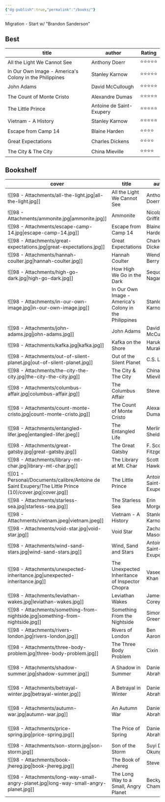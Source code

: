 ```yaml
---
{"dg-publish":true,"permalink":"/books/"}
---
```



Migration - Start w/ "Brandon Sanderson"

## Best

| title                                                  | author                   | Rating |
| ------------------------------------------------------ | ------------------------ | ------ |
| All the Light We Cannot See                            | Anthony Doerr            | ⭐⭐⭐⭐⭐  |
| In Our Own Image - America's Colony in the Philippines | Stanley Karnow           | ⭐⭐⭐⭐⭐  |
| John Adams                                             | David McCullough         | ⭐⭐⭐⭐⭐  |
| The Count of Monte Cristo                              | Alexandre Dumas          | ⭐⭐⭐⭐⭐  |
| The Little Prince                                      | Antoine de Saint-Exupery | ⭐⭐⭐⭐⭐  |
| Vietnam - A History                                    | Stanley Karnow           | ⭐⭐⭐⭐⭐  |
| Escape from Camp 14                                    | Blaine Harden            | ⭐⭐⭐⭐   |
| Great Expectations                                     | Charles Dickens          | ⭐⭐⭐⭐   |
| The City & The City                                    | China Mieville           | ⭐⭐⭐⭐   |


## Bookshelf

| cover                                                                                                     | title                                                  | author                   | Series                               | Rating |
| --------------------------------------------------------------------------------------------------------- | ------------------------------------------------------ | ------------------------ | ------------------------------------ | ------ |
| ![[98 - Attachments/all-the-light.jpg\|all-the-light.jpg]]                                                | All the Light We Cannot See                            | Anthony Doerr            | \- - \-                              | ⭐⭐⭐⭐⭐  |
| ![[98 - Attachments/ammonite.jpg\|ammonite.jpg]]                                                          | Ammonite                                               | Nicola Griffith          | \- - \-                              | ⭐⭐     |
| ![[98 - Attachments/escape-camp-14.jpg\|escape-camp-14.jpg]]                                              | Escape from Camp 14                                    | Blaine Harden            | \- - \-                              | ⭐⭐⭐⭐   |
| ![[98 - Attachments/great-expectations.jpg\|great-expectations.jpg]]                                      | Great Expectations                                     | Charles Dickens          | \- - \-                              | ⭐⭐⭐⭐   |
| ![[98 - Attachments/hannah-coulter.jpg\|hannah-coulter.jpg]]                                              | Hannah Coulter                                         | Wendell Berry            | \- - \-                              | ⭐⭐⭐    |
| ![[98 - Attachments/high-go-dark.jpg\|high-go-dark.jpg]]                                                  | How High We Go in the Dark                             | Sequoia Nagamatsu        | \- - \-                              | ⭐⭐⭐    |
| ![[98 - Attachments/in-our-own-image.jpg\|in-our-own-image.jpg]]                                          | In Our Own Image - America's Colony in the Philippines | Stanley Karnow           | \- - \-                              | ⭐⭐⭐⭐⭐  |
| ![[98 - Attachments/john-adams.jpg\|john-adams.jpg]]                                                      | John Adams                                             | David McCullough         | \- - \-                              | ⭐⭐⭐⭐⭐  |
| ![[98 - Attachments/kafka.jpg\|kafka.jpg]]                                                                | Kafka on the Shore                                     | Haruki Murakami          | \- - \-                              | ⭐      |
| ![[98 - Attachments/out-of-silent-planet.jpg\|out-of-silent-planet.jpg]]                                  | Out of the Silent Planet                               | C.S. Lewis               | \- - \-                              | ⭐⭐⭐    |
| ![[98 - Attachments/the-city-the-city.jpg\|the-city-the-city.jpg]]                                        | The City & The City                                    | China Mieville           | \- - \-                              | ⭐⭐⭐⭐   |
| ![[98 - Attachments/columbus-affair.jpg\|columbus-affair.jpg]]                                            | The Columbus Affair                                    | Steve Berry              | \- - \-                              | ⭐      |
| ![[98 - Attachments/count-monte-cristo.jpg\|count-monte-cristo.jpg]]                                      | The Count of Monte Cristo                              | Alexandre Dumas          | \- - \-                              | ⭐⭐⭐⭐⭐  |
| ![[98 - Attachments/entangled-lifer.jpeg\|entangled-lifer.jpeg]]                                          | The Entangled Life                                     | Merlin Sheldrake         | \- - \-                              | \-     |
| ![[98 - Attachments/great-gatsby.jpg\|great-gatsby.jpg]]                                                  | The Great Gatsby                                       | F. Scott Fitzgerald      | \- - \-                              | ⭐⭐⭐    |
| ![[98 - Attachments/library-mt-char.jpg\|library-mt-char.jpg]]                                            | The Library at Mt. Char                                | Scott Hawkins            | \- - \-                              | ⭐⭐     |
| ![[01 - Personal/Documents/calibre/Antoine de Saint Exupery/The Little Prince (10)/cover.jpg\|cover.jpg]] | The Little Prince                                      | Antoine de Saint-Exupery | \- - \-                              | ⭐⭐⭐⭐⭐  |
| ![[98 - Attachments/starless-sea.jpg\|starless-sea.jpg]]                                                  | The Starless Sea                                       | Erin Morgenstern         | \- - \-                              | ⭐⭐     |
| ![[98 - Attachments/vietnam.jpeg\|vietnam.jpeg]]                                                          | Vietnam - A History                                    | Stanley Karnow           | \- - \-                              | ⭐⭐⭐⭐⭐  |
| ![[98 - Attachments/void-star.jpg\|void-star.jpg]]                                                        | Void Star                                              | Zachary Mason            | \- - \-                              | ⭐⭐     |
| ![[98 - Attachments/wind-sand-stars.jpg\|wind-sand-stars.jpg]]                                            | Wind, Sand and Stars                                   | Antoine de Saint-Exupery | \- - \-                              | ⭐⭐⭐    |
| ![[98 - Attachments/unexpected-inheritance.jpg\|unexpected-inheritance.jpg]]                              | The Unexpected Inheritance of Inspector Chopra         | Vaseem Khan              | Baby Ganesh Agency Investigation - 1 | ⭐⭐⭐    |
| ![[98 - Attachments/leviathan-wakes.jpg\|leviathan-wakes.jpg]]                                            | Leviathan Wakes                                        | James S.A. Corey         | Expanse - 1                          | ⭐⭐     |
| ![[98 - Attachments/something-from-nightside.jpg\|something-from-nightside.jpg]]                          | Something From the Nightside                           | Simon R. Green           | Nightside - 1                        | ⭐⭐     |
| ![[98 - Attachments/rivers-london.jpg\|rivers-london.jpg]]                                                | Rivers of London                                       | Ben Aaronovitch          | Peter Grant - 1                      | ⭐⭐     |
| ![[98 - Attachments/three-body-problem.jpg\|three-body-problem.jpg]]                                      | The Three Body Problem                                 | Cixin Liu                | Remembrance of Earth's Past - 1      | ⭐⭐     |
| ![[98 - Attachments/shadow-summer.jpg\|shadow-summer.jpg]]                                                | A Shadow in Summer                                     | Daniel Abraham           | The Long Price Quartet - 1           | ⭐⭐⭐    |
| ![[98 - Attachments/betrayal-winter.jpg\|betrayal-winter.jpg]]                                            | A Betrayal in Winter                                   | Daniel Abraham           | The Long Price Quartet - 2           | ⭐⭐⭐    |
| ![[98 - Attachments/autumn-war.jpg\|autumn-war.jpg]]                                                      | An Autumn War                                          | Daniel Abraham           | The Long Price Quartet - 3           | ⭐⭐⭐    |
| ![[98 - Attachments/price-spring.jpg\|price-spring.jpg]]                                                  | The Price of Spring                                    | Daniel Abraham           | The Long Price Quartet - 4           | ⭐⭐     |
| ![[98 - Attachments/son-storm.jpg\|son-storm.jpg]]                                                        | Son of the Storm                                       | Suyi Davies Okungbowa    | The Nameless Republic - 1            | ⭐⭐     |
| ![[98 - Attachments/book-jhereg.jpg\|book-jhereg.jpg]]                                                    | The Book of Jhereg                                     | Steven Brust             | Vlad Toltos - 1                      | ⭐⭐     |
| ![[98 - Attachments/long-way-small-angry-planet.jpg\|long-way-small-angry-planet.jpg]]                    | The Long Way to a Small, Angry Planet                  | Becky Chambers           | Wayfarers - 1                        | ⭐⭐⭐    |

